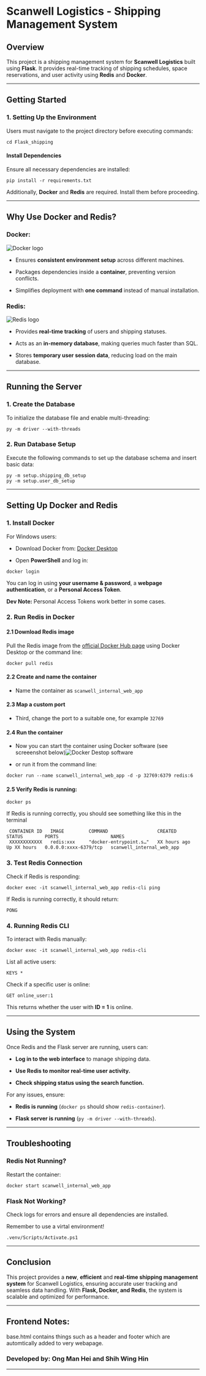  
# Scanwell Logistics - Shipping Management System 

## Overview

This project is a shipping management system for **Scanwell Logistics** built using **Flask**. It provides real-time tracking of shipping schedules, space reservations, and user activity using **Redis** and **Docker**.

----------

## **Getting Started**

### **1. Setting Up the Environment**

Users must navigate to the project directory before executing commands:

```
cd Flask_shipping
```

#### **Install Dependencies**

Ensure all necessary dependencies are installed:

```
pip install -r requirements.txt
```

Additionally, **Docker** and **Redis** are required. Install them before proceeding.

----------

## **Why Use Docker and Redis?**

### **Docker:**
![Docker logo](https://raw.githubusercontent.com/docker-library/docs/c350af05d3fac7b5c3f6327ac82fe4d990d8729c/docker/logo.png)

-   Ensures **consistent environment setup** across different machines.
    
-   Packages dependencies inside a **container**, preventing version conflicts.
    
-   Simplifies deployment with **one command** instead of manual installation.
    

### **Redis:**
![Redis logo](https://avatars.githubusercontent.com/u/1529926?s=200&v=4)

-   Provides **real-time tracking** of users and shipping statuses.
    
-   Acts as an **in-memory database**, making queries much faster than SQL.
    
-   Stores **temporary user session data**, reducing load on the main database.
    

----------

## **Running the Server**

### **1. Create the Database**

To initialize the database file and enable multi-threading:

```
py -m driver --with-threads
```

### **2. Run Database Setup**

Execute the following commands to set up the database schema and insert basic data:

```
py -m setup.shipping_db_setup
py -m setup.user_db_setup
```

----------

## **Setting Up Docker and Redis**

### **1. Install Docker**

For Windows users:

-   Download Docker from: [Docker Desktop](https://docs.docker.com/get-started/get-docker/)
    
-   Open **PowerShell** and log in:
    

```
docker login
```

You can log in using **your username & password**, a **webpage authentication**, or a **Personal Access Token**.

**Dev Note:** Personal Access Tokens work better in some cases.

### **2. Run Redis in Docker**
#### 2.1 Download Redis image


Pull the Redis image from the [official Docker Hub page](https://hub.docker.com/_/redis) using Docker Desktop or the command line:

```
docker pull redis
```
#### 2.2 Create and name the container
- Name the container as `scanwell_internal_web_app`

#### 2.3 Map a custom port
- Third, change the port to a suitable one, for example `32769`

#### 2.4 Run the container
- Now you can start the container using Docker software (see screeenshot below)![Docker Destop software](docs/project_blueprint/images/docker_redis_setup_start.png)

- or run it from the command line:
```
docker run --name scanwell_internal_web_app -d -p 32769:6379 redis:6
```

#### 2.5 Verify Redis is running:

```
docker ps
```

If Redis is running correctly, you should see something like this in the terminal

```
 CONTAINER ID   IMAGE         COMMAND                  CREATED        STATUS        PORTS                   NAMES
 XXXXXXXXXXXX   redis:xxx     "docker-entrypoint.s…"   XX hours ago   Up XX hours   0.0.0.0:xxxx-6379/tcp   scanwell_internal_web_app
```
### **3. Test Redis Connection**

Check if Redis is responding:

```
docker exec -it scanwell_internal_web_app redis-cli ping
```

If Redis is running correctly, it should return:

```
PONG
```

### **4. Running Redis CLI**

To interact with Redis manually:

```
docker exec -it scanwell_internal_web_app redis-cli
```

List all active users:

```
KEYS *
```

Check if a specific user is online:

```
GET online_user:1
```

This returns whether the user with **ID = 1** is online.

----------

## **Using the System**

Once Redis and the Flask server are running, users can:

-   **Log in to the web interface** to manage shipping data.
    
-   **Use Redis to monitor real-time user activity.**
    
-   **Check shipping status using the search function.**
    

For any issues, ensure:

-   **Redis is running** (`docker ps` should show `redis-container`).
    
-   **Flask server is running** (`py -m driver --with-threads`).
    

----------

## **Troubleshooting**

### Redis Not Running?

Restart the container:

```
docker start scanwell_internal_web_app
```

### Flask Not Working?

Check logs for errors and ensure all dependencies are installed.

Remember to use a virtal environment!
```
.venv/Scripts/Activate.ps1
```

----------

## **Conclusion**

This project provides a **new**, **efficient** and **real-time shipping management system** for Scanwell Logistics, ensuring accurate user tracking and seamless data handling. With **Flask, Docker, and Redis**, the system is scalable and optimized for performance.

---



  

## Frontend Notes:

base.html contains things such as a header and footer which are automtically added to very webapage.

### **Developed by:** Ong Man Hei and Shih Wing Hin
---

